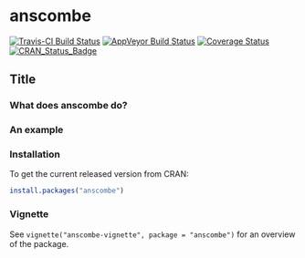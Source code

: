 
<!-- README.md is generated from README.Rmd. Please edit that file -->

# anscombe

[![Travis-CI Build
Status](https://travis-ci.org/paulnorthrop/anscombe.svg?branch=master)](https://travis-ci.org/paulnorthrop/anscombe)
[![AppVeyor Build
Status](https://ci.appveyor.com/api/projects/status/github/paulnorthrop/anscombe?branch=master&svg=true)](https://ci.appveyor.com/project/paulnorthrop/anscombe)
[![Coverage
Status](https://codecov.io/github/paulnorthrop/anscombe/coverage.svg?branch=master)](https://codecov.io/github/paulnorthrop/anscombe?branch=master)
[![CRAN\_Status\_Badge](https://www.r-pkg.org/badges/version/anscombe)](https://cran.r-project.org/package=anscombe)

## Title

### What does anscombe do?

### An example

### Installation

To get the current released version from CRAN:

``` r
install.packages("anscombe")
```

### Vignette

See `vignette("anscombe-vignette", package = "anscombe")` for an
overview of the package.
